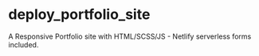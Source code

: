 # deploy_portfolio_site

A Responsive Portfolio site with HTML/SCSS/JS - Netlify serverless forms included. 
